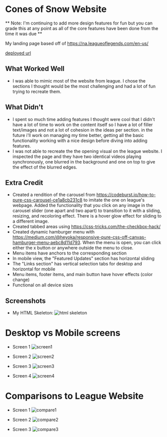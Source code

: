 
# Cones of Snow Website

** Note: I'm continuing to add more design features for fun but you can grade this at any point as all of the core features have been done from the time it was due **

My landing page based off of https://na.leagueoflegends.com/en-us/

[deployed url](https://dartmouth-cs52-21s.github.io/lab1-landingpage-snow-kang/)

## What Worked Well
- I was able to mimic most of the website from league. I chose the sections I thought would be the most challenging and had a lot of fun trying to recreate them. 

## What Didn't
- I spent so much time adding features I thought were cool that I didn't have a lot of time to work on the content itself so I have a lot of filler text/images and not a lot of cohesion in the ideas per section. in the future i'll work on managing my time better, getting all the basic functionality working with a nice design before diving into adding features.
- I was not able to recreate the the opening visual on the league website. I inspected the page and they have two identical videos playing synchronously, one blurred in the background and one on top to give the effect of the blurred edges. 

## Extra Credit
- Created a rendition of the carousel from https://codeburst.io/how-to-pure-css-carousel-ce1a8cb231c8 to imitate the one on league's webpage. Added the functionality that you click on any image in the carousel slider (one apart and two apart) to transition to it with a sliding, resizing, and recoloring effect. There is a hover glow effect for sliding to a different image.
- Created tabbed areas using https://css-tricks.com/the-checkbox-hack/
- Created dynamic hamburger menu with https://medium.com/@heyoka/responsive-pure-css-off-canvas-hamburger-menu-aebc8d11d793. When the menu is open, you can click either the x button or anywhere outside the menu to close.
- Menu items have anchors to the corresponding section
- In mobile view, the "Featured Updates" section has horizontal sliding
- The "Links section" has vertical selection tabs for desktop and horizontal for mobile
- Menu items, footer items, and main button have hover effects (color change)
- Functional on all device sizes 

## Screenshots
* My HTML Skeleton:
![html skeleton](https://user-images.githubusercontent.com/38738497/113966744-aa9f0380-97fd-11eb-941b-db8259654490.PNG)

# Desktop vs Mobile screens 
* Screen 1
![screen1](https://user-images.githubusercontent.com/38738497/114111019-ecd04f80-98a6-11eb-8059-3343ad7a672d.PNG)


* Screen 2
![screen2](https://user-images.githubusercontent.com/38738497/114111028-f3f75d80-98a6-11eb-9e48-055fc8bcc313.PNG)


* Screen 3
![screen3](https://user-images.githubusercontent.com/38738497/114124294-1ea2df80-98c2-11eb-81b1-b494a45f4fa5.PNG)


* Screen 4
![screen4](https://user-images.githubusercontent.com/38738497/114123146-bbb04900-98bf-11eb-84f9-6d3a15c7b0c4.PNG)


# Comparisons to League Website
* Screen 1 
![compare1](https://user-images.githubusercontent.com/38738497/114124087-9f151080-98c1-11eb-88ae-197eff2218cb.PNG)


* Screen 2
![compare2](https://user-images.githubusercontent.com/38738497/114124083-9c1a2000-98c1-11eb-831f-99cdba9a2186.PNG)


* Screen 3
![compare3](https://user-images.githubusercontent.com/38738497/114123471-5f015e00-98c0-11eb-840d-88ea679ad8bc.PNG)



